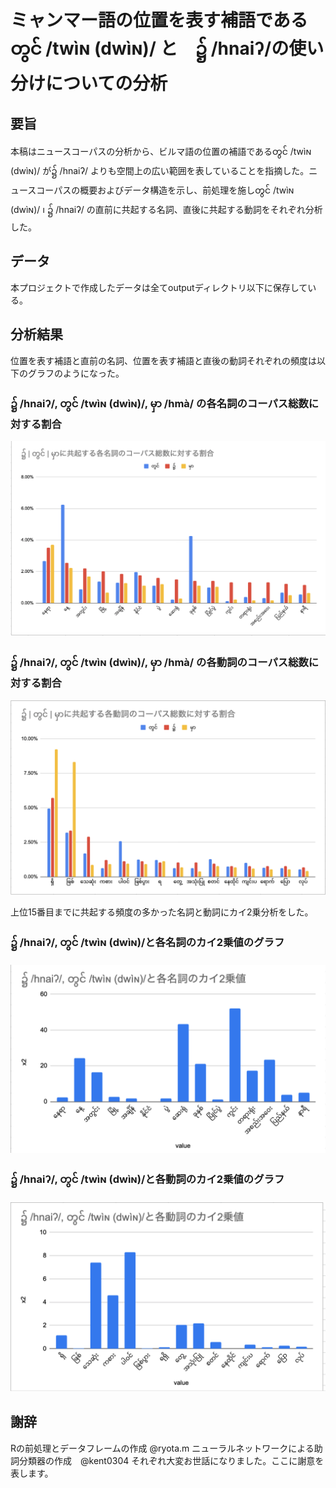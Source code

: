 # ミャンマー語の位置を表す補語であるတွင် /twìɴ (dwìɴ)/ と　၌ /hnaiʔ/の使い分けについての分析

## 要旨
  本稿はニュースコーパスの分析から、ビルマ語の位置の補語であるတွင် /twìɴ (dwìɴ)/ が၌ /hnaiʔ/ よりも空間上の広い範囲を表していることを指摘した。ニュースコーパスの概要およびデータ構造を示し、前処理を施しတွင် /twìɴ (dwìɴ)/  ၊ ၌ /hnaiʔ/ の直前に共起する名詞、直後に共起する動詞をそれぞれ分析した。
  
## データ
  本プロジェクトで作成したデータは全てoutputディレクトリ以下に保存している。

## 分析結果

  位置を表す補語と直前の名詞、位置を表す補語と直後の動詞それぞれの頻度は以下のグラフのようになった。
  
  ### ၌ /hnaiʔ/, တွင် /twìɴ (dwìɴ)/, မှာ /hmà/ の各名詞のコーパス総数に対する割合
  ![alt text](<./output/noun-graph.png>)
  
  
  ### ၌ /hnaiʔ/, တွင် /twìɴ (dwìɴ)/, မှာ /hmà/ の各動詞のコーパス総数に対する割合
  ![alt text](<./output/verb-graph.png>)
  
  上位15番目までに共起する頻度の多かった名詞と動詞にカイ2乗分析をした。
  
  ### ၌ /hnaiʔ/, တွင် /twìɴ (dwìɴ)/と各名詞のカイ2乗値のグラフ
  ![alt text](<./image/chisq_noun.png>)
  
  ### ၌ /hnaiʔ/, တွင် /twìɴ (dwìɴ)/と各動詞のカイ2乗値のグラフ
  ![alt text](<./image/chisq_verb.png>)
  
## 謝辞
  Rの前処理とデータフレームの作成 @ryota.m
  ニューラルネットワークによる助詞分類器の作成　@kent0304
  それぞれ大変お世話になりました。ここに謝意を表します。
